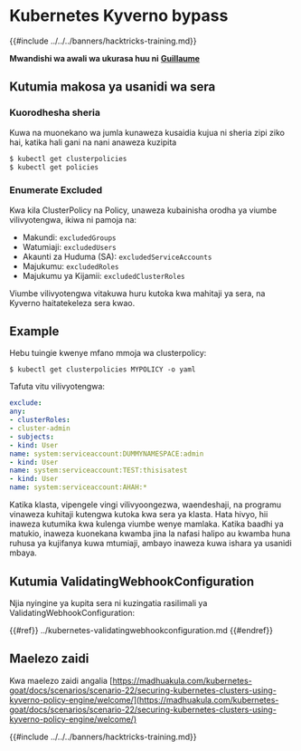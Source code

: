 # Kubernetes Kyverno bypass

{{#include ../../../banners/hacktricks-training.md}}

**Mwandishi wa awali wa ukurasa huu ni** [**Guillaume**](https://www.linkedin.com/in/guillaume-chapela-ab4b9a196)

## Kutumia makosa ya usanidi wa sera

### Kuorodhesha sheria

Kuwa na muonekano wa jumla kunaweza kusaidia kujua ni sheria zipi ziko hai, katika hali gani na nani anaweza kuzipita
```bash
$ kubectl get clusterpolicies
$ kubectl get policies
```
### Enumerate Excluded

Kwa kila ClusterPolicy na Policy, unaweza kubainisha orodha ya viumbe vilivyotengwa, ikiwa ni pamoja na:

- Makundi: `excludedGroups`
- Watumiaji: `excludedUsers`
- Akaunti za Huduma (SA): `excludedServiceAccounts`
- Majukumu: `excludedRoles`
- Majukumu ya Kijamii: `excludedClusterRoles`

Viumbe vilivyotengwa vitakuwa huru kutoka kwa mahitaji ya sera, na Kyverno haitatekeleza sera kwao.

## Example

Hebu tuingie kwenye mfano mmoja wa clusterpolicy:
```
$ kubectl get clusterpolicies MYPOLICY -o yaml
```
Tafuta vitu vilivyotengwa:
```yaml
exclude:
any:
- clusterRoles:
- cluster-admin
- subjects:
- kind: User
name: system:serviceaccount:DUMMYNAMESPACE:admin
- kind: User
name: system:serviceaccount:TEST:thisisatest
- kind: User
name: system:serviceaccount:AHAH:*
```
Katika klasta, vipengele vingi vilivyoongezwa, waendeshaji, na programu vinaweza kuhitaji kutengwa kutoka kwa sera ya klasta. Hata hivyo, hii inaweza kutumika kwa kulenga viumbe wenye mamlaka. Katika baadhi ya matukio, inaweza kuonekana kwamba jina la nafasi halipo au kwamba huna ruhusa ya kujifanya kuwa mtumiaji, ambayo inaweza kuwa ishara ya usanidi mbaya.

## Kutumia ValidatingWebhookConfiguration

Njia nyingine ya kupita sera ni kuzingatia rasilimali ya ValidatingWebhookConfiguration:

{{#ref}}
../kubernetes-validatingwebhookconfiguration.md
{{#endref}}

## Maelezo zaidi

Kwa maelezo zaidi angalia [https://madhuakula.com/kubernetes-goat/docs/scenarios/scenario-22/securing-kubernetes-clusters-using-kyverno-policy-engine/welcome/](https://madhuakula.com/kubernetes-goat/docs/scenarios/scenario-22/securing-kubernetes-clusters-using-kyverno-policy-engine/welcome/)

{{#include ../../../banners/hacktricks-training.md}}
